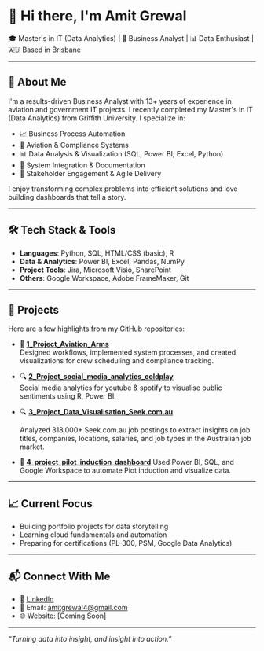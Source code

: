 # 👋 Hi there, I'm Amit Grewal

🎓 Master's in IT (Data Analytics) | 💼 Business Analyst | 📊 Data Enthusiast | 🇦🇺 Based in Brisbane

---

## 🚀 About Me
I'm a results-driven Business Analyst with 13+ years of experience in aviation and government IT projects. I recently completed my Master's in IT (Data Analytics) from Griffith University. I specialize in:

- 📈 Business Process Automation
- 🛫 Aviation & Compliance Systems
- 📊 Data Analysis & Visualization (SQL, Power BI, Excel, Python)
- 🧩 System Integration & Documentation
- 👥 Stakeholder Engagement & Agile Delivery

I enjoy transforming complex problems into efficient solutions and love building dashboards that tell a story.

---

## 🛠️ Tech Stack & Tools
- **Languages**: Python, SQL, HTML/CSS (basic), R
- **Data & Analytics**: Power BI, Excel, Pandas, NumPy
- **Project Tools**: Jira, Microsoft Visio, SharePoint
- **Others**: Google Workspace, Adobe FrameMaker, Git

---

## 📌 Projects
Here are a few highlights from my GitHub repositories:

- 🛫 [**1_Project_Aviation_Arms**](https://github.com/amitgrewal4/1_Project_Aviation_Arms)  
  Designed workflows, implemented system processes, and created visualizations for crew scheduling and compliance tracking.

- 🔍 [**2_Project_social_media_analytics_coldplay**](https://github.com/amitgrewal4/3_Project_social_media_analytics_coldplay)  
  Social media analytics for youtube & spotify to visualise public sentiments using R, Power BI.

- 🔍 [**3_Project_Data_Visualisation_Seek.com.au**](https://github.com/amitgrewal4/2_Project_Data_Visualisation_Seek.com.au)

  Analyzed 318,000+ Seek.com.au job postings to extract insights on job titles, companies, locations, salaries, and job types in the Australian job market.

- 🔄 [**4_project_pilot_induction_dashboard**](https://github.com/amitgrewal4/4_project_pilot_induction_dashboard) 
  Used Power BI, SQL, and Google Workspace to automate Piot induction and visualize data.

---

## 📈 Current Focus
- Building portfolio projects for data storytelling
- Learning cloud fundamentals and automation
- Preparing for certifications (PL-300, PSM, Google Data Analytics)

---

## 📬 Connect With Me
- 🔗 [LinkedIn](https://www.linkedin.com/in/amit-grewal/)
- 📧 Email: amitgrewal4@gmail.com
- 🌐 Website: [Coming Soon]

---

_“Turning data into insight, and insight into action.”_
